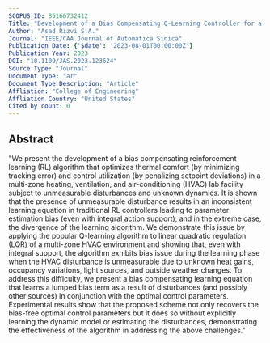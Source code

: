 ```yaml
---
SCOPUS_ID: 85166732412
Title: "Development of a Bias Compensating Q-Learning Controller for a Multi-Zone HVAC Facility"
Author: "Asad Rizvi S.A."
Journal: "IEEE/CAA Journal of Automatica Sinica"
Publication Date: {'$date': '2023-08-01T00:00:00Z'}
Publication Year: 2023
DOI: "10.1109/JAS.2023.123624"
Source Type: "Journal"
Document Type: "ar"
Document Type Description: "Article"
Affliation: "College of Engineering"
Affliation Country: "United States"
Cited by count: 0
---
```


## Abstract
"We present the development of a bias compensating reinforcement learning (RL) algorithm that optimizes thermal comfort (by minimizing tracking error) and control utilization (by penalizing setpoint deviations) in a multi-zone heating, ventilation, and air-conditioning (HVAC) lab facility subject to unmeasurable disturbances and unknown dynamics. It is shown that the presence of unmeasurable disturbance results in an inconsistent learning equation in traditional RL controllers leading to parameter estimation bias (even with integral action support), and in the extreme case, the divergence of the learning algorithm. We demonstrate this issue by applying the popular Q-learning algorithm to linear quadratic regulation (LQR) of a multi-zone HVAC environment and showing that, even with integral support, the algorithm exhibits bias issue during the learning phase when the HVAC disturbance is unmeasurable due to unknown heat gains, occupancy variations, light sources, and outside weather changes. To address this difficulty, we present a bias compensating learning equation that learns a lumped bias term as a result of disturbances (and possibly other sources) in conjunction with the optimal control parameters. Experimental results show that the proposed scheme not only recovers the bias-free optimal control parameters but it does so without explicitly learning the dynamic model or estimating the disturbances, demonstrating the effectiveness of the algorithm in addressing the above challenges."
